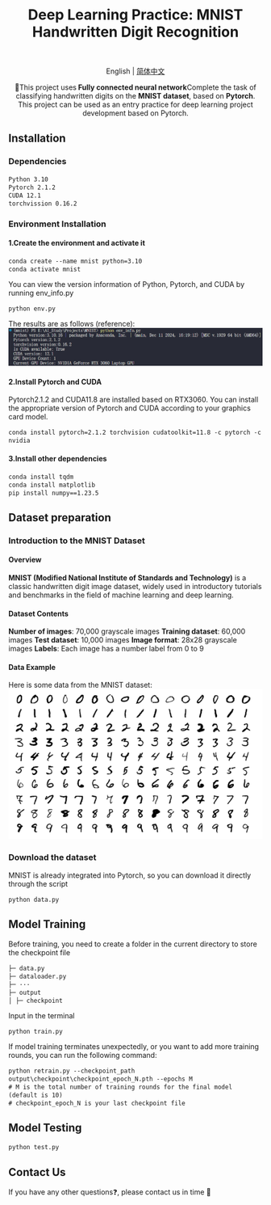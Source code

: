<p align="center">
    <h1 align="center">Deep Learning Practice: MNIST Handwritten Digit Recognition</h1>
</p>


<br>
<div align="center">

English | [简体中文](README_CN.md)

</div>

<p align="center">
    🌟This project uses<strong> Fully connected neural network</strong>Complete the task of classifying handwritten digits on the <strong>MNIST dataset</strong>, based on <strong>Pytorch</strong>. This project can be used as an entry practice for deep learning project development based on Pytorch.
</p>

## Installation

### Dependencies

```
Python 3.10
Pytorch 2.1.2
CUDA 12.1
torchvission 0.16.2
```

### Environment Installation

#### 1.Create the environment and activate it

```
conda create --name mnist python=3.10
conda activate mnist
```

You can view the version information of Python, Pytorch, and CUDA by running env_info.py

```
python env.py
```

The results are as follows (reference):
![image](https://github.com/ZhigangHe-hust/Deep-Learning-MNIST/blob/main/figs/fig2.png)

#### 2.Install Pytorch and CUDA

Pytorch2.1.2 and CUDA11.8 are installed based on RTX3060. You can install the appropriate version of Pytorch and CUDA according to your graphics card model.

```
conda install pytorch=2.1.2 torchvision cudatoolkit=11.8 -c pytorch -c nvidia
```

#### 3.Install other dependencies

```
conda install tqdm
conda install matplotlib
pip install numpy==1.23.5
```

## Dataset preparation

### Introduction to the MNIST Dataset

#### Overview

**MNIST (Modified National Institute of Standards and Technology)** is a classic handwritten digit image dataset, widely used in introductory tutorials and benchmarks in the field of machine learning and deep learning.

#### Dataset Contents

**Number of images**: 70,000 grayscale images
**Training dataset**: 60,000 images
**Test dataset**: 10,000 images
**Image format**: 28x28 grayscale images
**Labels**: Each image has a number label from 0 to 9

#### Data Example

Here is some data from the MNIST dataset:
![image](https://github.com/ZhigangHe-hust/Deep-Learning-MNIST/blob/main/figs/fig1.png)

### Download the dataset

MNIST is already integrated into Pytorch, so you can download it directly through the script

```
python data.py
```

## Model Training

Before training, you need to create a folder in the current directory to store the checkpoint file

```
├─ data.py
├─ dataloader.py
├─ ···
├─ output
│ ├─ checkpoint
```
Input in the terminal
```
python train.py
```

If model training terminates unexpectedly, or you want to add more training rounds, you can run the following command:

```
python retrain.py --checkpoint_path output\checkpoint\checkpoint_epoch_N.pth --epochs M
# M is the total number of training rounds for the final model (default is 10)
# checkpoint_epoch_N is your last checkpoint file
```

## Model Testing

```
python test.py
```

## Contact Us

If you have any other questions❓, please contact us in time 👬
